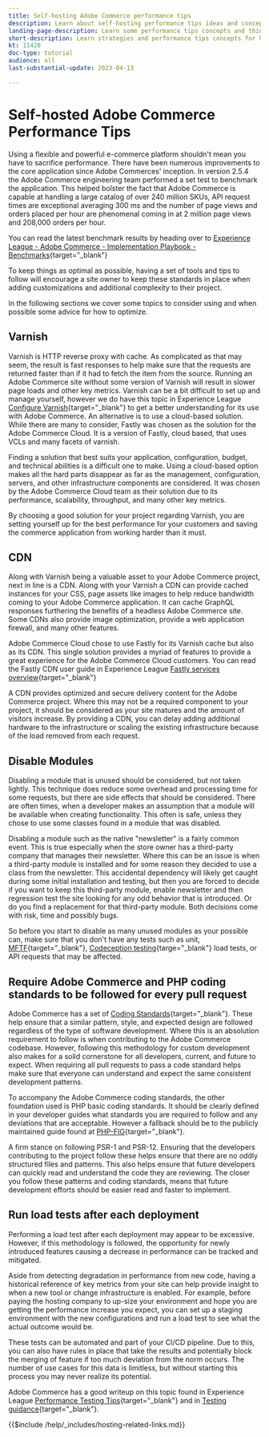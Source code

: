 ```yaml
---
title: Self-hosting Adobe Commerce performance tips
description: Learn about self-hosting performance tips ideas and concepts and best practices to consider.
landing-page-description: Learn some performance tips concepts and things to consider when hosting Adobe Commerce on your own.
short-description: Learn strategies and performance tips concepts for hosting Adobe Commerce yourself.
kt: 11420
doc-type: tutorial
audience: all
last-substantial-update: 2023-04-13

---
```


# Self-hosted Adobe Commerce Performance Tips

Using a flexible and powerful e-commerce platform shouldn't mean you have to sacrifice performance. There have been numerous improvements to the core application since Adobe Commerces' inception. In version 2.5.4 the Adobe Commerce engineering team performed a set test to benchmark the application. This helped bolster the fact that Adobe Commerce is capable at handling a large catalog of over 240 million SKUs, API request times are exceptional averaging 300 ms and the number of page views and orders placed per hour are phenomenal coming in at 2 million page views and 208,000 orders per hour. 

You can read the latest benchmark results by heading over to [Experience League - Adobe Commerce - Implementation Playbook - Benchmarks](https://experienceleague.adobe.com/docs/commerce-operations/implementation-playbook/infrastructure/performance/benchmarks.html){target="_blank"}

To keep things as optimal as possible, having a set of tools and tips to follow will encourage a site owner to keep these standards in place when adding customizations and additional complexity to their project.

In the following sections we cover some topics to consider using and when possible some advice for how to optimize.

## Varnish

Varnish is HTTP reverse proxy with cache. As complicated as that may seem, the result is fast responses to help make sure that the requests are returned faster than if it had to fetch the item from the source. Running an Adobe Commerce site without some version of Varnish will result in slower page loads and other key metrics. Varnish can be a bit difficult to set up and manage yourself, however we do have this topic in Experience League [Configure Varnish](https://experienceleague.adobe.com/docs/commerce-operations/configuration-guide/cache/varnish/config-varnish.html){target="_blank"} to get a better understanding for its use with Adobe Commerce. An alternative is to use a cloud-based solution. While there are many to consider, Fastly was chosen as the solution for the Adobe Commerce Cloud. It is a version of Fastly, cloud based, that uses VCLs and many facets of varnish. 

Finding a solution that best suits your application, configuration, budget, and technical abilities is a difficult one to make. Using a cloud-based option makes all the hard parts disappear as far as the management, configuration, servers, and other infrastructure components are considered. It was chosen by the Adobe Commerce Cloud team as their solution due to its performance, scalability, throughput, and many other key metrics. 

By choosing a good solution for your project regarding Varnish, you are setting yourself up for the best performance for your customers and saving the commerce application from working harder than it must.

## CDN

Along with Varnish being a valuable asset to your Adobe Commerce project, next in line is a CDN. Along with your Varnish a CDN can provide cached instances for your CSS, page assets like images to help reduce bandwidth coming to your Adobe Commerce application. It can cache GraphQL responses furthering the benefits of a headless Adobe Commerce site. Some CDNs also provide image optimization, provide a web application firewall, and many other features. 

Adobe Commerce Cloud chose to use Fastly for its Varnish cache but also as its CDN. This single solution provides a myriad of features to provide a great experience for the Adobe Commerce Cloud customers. You can read the Fastly CDN user guide in Experience League [Fastly services overview](https://experienceleague.adobe.com/docs/commerce-cloud-service/user-guide/cdn/fastly.html){target="_blank"}

A CDN provides optimized and secure delivery content for the Adobe Commerce project. Where this may not be a required component to your project, it should be considered as your site matures and the amount of visitors increase. By providing a CDN, you can delay adding additional hardware to the infrastructure or scaling the existing infrastructure because of the load removed from each request. 

## Disable Modules

Disabling a module that is unused should be considered, but not taken lightly. This technique does reduce some overhead and processing time for some requests, but there are side effects that should be considered. There are often times, when a developer makes an assumption that a module will be available when creating functionality. This often is safe, unless they chose to use some classes found in a module that was disabled. 

Disabling a module such as the native "newsletter" is a fairly common event. This is true especially when the store owner has a third-party company that manages their newsletter. Where this can be an issue is when a third-party module is installed and for some reason they decided to use a class from the newsletter. This accidental dependency will likely get caught during some initial installation and testing, but then you are forced to decide if you want to keep this third-party module, enable newsletter and then regression test the site looking for any odd behavior that is introduced. Or do you find a replacement for that third-party module. Both decisions come with risk, time and possibly bugs. 

So before you start to disable as many unused modules as your possible can, make sure that you don't have any tests such as unit, [MFTF](https://developer.adobe.com/commerce/cloud-tools/docker/test/application-testing/){target="_blank"}, [Codeception testing](https://developer.adobe.com/commerce/cloud-tools/docker/test/code-testing/){targe="_blank"} load tests, or API requests that may be affected.

## Require Adobe Commerce and PHP coding standards to be followed for every pull request

Adobe Commerce has a set of [Coding Standards](https://developer.adobe.com/commerce/php/coding-standards/){target="_blank"}. These help ensure that a similar pattern, style, and expected design are followed regardless of the type of software development. Where this is an absolution requirement to follow is when contributing to the Adobe Commerce codebase. However, following this methodology for custom development also makes for a solid cornerstone for all developers, current, and future to expect. When requiring all pull requests to pass a code standard helps make sure that everyone can understand and expect the same consistent development patterns. 

To accompany the Adobe Commerce coding standards, the other foundation used is PHP basic coding standards. It should be clearly defined in your developer guides what standards you are required to follow and any deviations that are acceptable. However a fallback should be to the publicly maintained guide found at [PHP-FIG](https://www.php-fig.org){target="_blank"}.

A firm stance on following PSR-1 and PSR-12. Ensuring that the developers contributing to the project follow these helps ensure that there are no oddly structured files and patterns. This also helps ensure that future developers can quickly read and understand the code they are reviewing. The closer you follow these patterns and coding standards, means that future development efforts should be easier read and faster to implement. 

## Run load tests after each deployment

Performing a load test after each deployment may appear to be excessive. However, if this methodology is followed, the opportunity for newly introduced features causing a decrease in performance can be tracked and mitigated. 

Aside from detecting degradation in performance from new code, having a historical reference of key metrics from your site can help provide insight to when a new tool or change infrastructure is enabled. For example, before paying the hosting company to up-size your environment and hope you are getting the performance increase you expect, you can set up a staging environment with the new configurations and run a load test to see what the actual outcome would be. 

These tests can be automated and part of your CI/CD pipeline. Due to this, you can also have rules in place that take the results and potentially block the merging of feature if too much deviation from the norm occurs. The number of use cases for this data is limitless, but without starting this process you may never realize its potential.

Adobe Commerce has a good writeup on this topic found in Experience League [Performance Testing Tips](https://experienceleague.adobe.com/docs/commerce-operations/deliver-commerce-at-scale/launch.html){target="_blank"} and in [Testing guidance](https://experienceleague.adobe.com/docs/commerce-cloud-service/user-guide/develop/test/guidance.html){target="_blank"}.

{{$include /help/_includes/hosting-related-links.md}}
